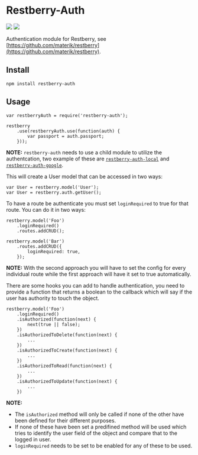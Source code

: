 Restberry-Auth
==============

[![](https://img.shields.io/npm/v/restberry-auth.svg)](https://www.npmjs.com/package/restberry-auth) [![](https://img.shields.io/npm/dm/restberry-auth.svg)](https://www.npmjs.com/package/restberry-auth)

Authentication module for Restberry, see [https://github.com/materik/restberry](https://github.com/materik/restberry).

## Install

```
npm install restberry-auth
```

## Usage

```
var restberryAuth = require('restberry-auth');

restberry
    .use(restberryAuth.use(function(auth) {
        var passport = auth.passport;
    }));
```

**NOTE:** `restberry-auth` needs to use a child module to utilize the authentcation,
two example of these are [`restberry-auth-local`](https://github.com/materik/restberry-auth-local) and [`restberry-auth-google`](https://github.com/materik/restberry-auth-google).

This will create a User model that can be accessed in two ways:

```
var User = restberry.model('User');
var User = restberry.auth.getUser();
```

To have a route be authenticate you must set `loginRequired` to true for that
route. You can do it in two ways:

```
restberry.model('Foo')
    .loginRequired()
    .routes.addCRUD();

restberry.model('Bar')
    .routes.addCRUD({
        loginRequired: true,
    });
```

**NOTE:** With the second approach you will have to set the config for every
individual route while the first approach will have it set to true automatically.

There are some hooks you can add to handle authentication, you need to provide a
function that returns a boolean to the callback which will say if the user has
authority to touch the object.

```
restberry.model('Foo')
    .loginRequired()
    .isAuthorized(function(next) {
        next(true || false);
    })
    .isAuthorizedToDelete(function(next) {
        ...
    })
    .isAuthorizedToCreate(function(next) {
        ...
    })
    .isAuthorizedToRead(function(next) {
        ...
    })
    .isAuthorizedToUpdate(function(next) {
        ...
    })
```

**NOTE:**
* The `isAuthorized` method will only be called if none of the other have been defined
  for their different purposes.
* If none of these have been set a predifined method will be used which tries to
  identify the user field of the object and compare that to the logged in user.
* `loginRequired` needs to be set to be enabled for any of these to be used.
